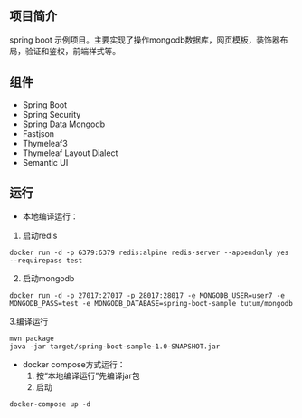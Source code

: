 
## 项目简介
spring boot 示例项目。主要实现了操作mongodb数据库，网页模板，装饰器布局，验证和鉴权，前端样式等。

## 组件
- Spring Boot
- Spring Security
- Spring Data Mongodb
- Fastjson
- Thymeleaf3
- Thymeleaf Layout Dialect
- Semantic UI

## 运行


- 本地编译运行：
 1. 启动redis
 ```
 docker run -d -p 6379:6379 redis:alpine redis-server --appendonly yes --requirepass test
 ```
 2. 启动mongodb
 ```
 docker run -d -p 27017:27017 -p 28017:28017 -e MONGODB_USER=user7 -e MONGODB_PASS=test -e MONGODB_DATABASE=spring-boot-sample tutum/mongodb
 ```
 3.编译运行
 ```
 mvn package
 java -jar target/spring-boot-sample-1.0-SNAPSHOT.jar
 ```

- docker compose方式运行：
  1. 按“本地编译运行”先编译jar包   
  2. 启动
```
docker-compose up -d
```